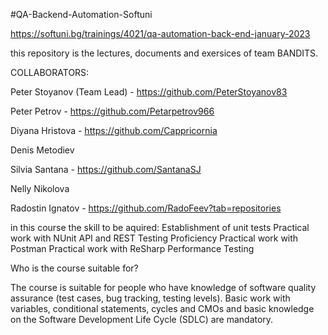 #QA-Backend-Automation-Softuni

https://softuni.bg/trainings/4021/qa-automation-back-end-january-2023

this repository is the lectures, documents and exersices of team BANDITS.

COLLABORATORS:

  Peter Stoyanov (Team Lead) - https://github.com/PeterStoyanov83   
  
  Peter Petrov  - https://github.com/Petarpetrov966
  
  Diyana Hristova  - https://github.com/Cappricornia
  
  Denis Metodiev  
  
  Silvia Santana - https://github.com/SantanaSJ
  
  Nelly Nikolova 
  
  Radostin Ignatov - https://github.com/RadoFeev?tab=repositories



in this course the skill to be aquired:
  Establishment of unit tests
  Practical work with NUnit
  API and REST Testing Proficiency
  Practical work with Postman
  Practical work with ReSharp
  Performance Testing


Who is the course suitable for? 

The course is suitable for people who have knowledge of software quality assurance 
(test cases, bug tracking, testing levels). Basic work with variables, conditional statements, 
cycles and CMOs and basic knowledge on the Software Development Life Cycle (SDLC) are mandatory.
